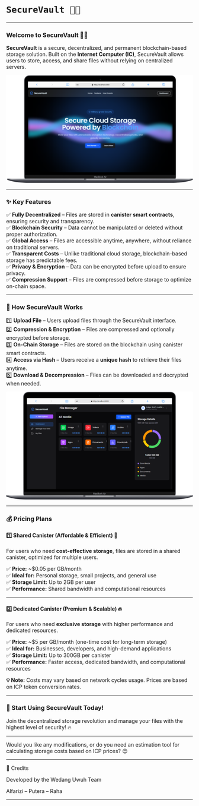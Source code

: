 # `SecureVault 🚀🔗 `

---

### **Welcome to SecureVault** 🚀🔗  
**SecureVault** is a secure, decentralized, and permanent blockchain-based storage solution. Built on the **Internet Computer (IC)**, SecureVault allows users to store, access, and share files without relying on centralized servers.  

![Landing Page](./img/depan.png)

---

### **✨ Key Features**  
✅ **Fully Decentralized** – Files are stored in **canister smart contracts**, ensuring security and transparency.  
✅ **Blockchain Security** – Data cannot be manipulated or deleted without proper authorization.  
✅ **Global Access** – Files are accessible anytime, anywhere, without reliance on traditional servers.  
✅ **Transparent Costs** – Unlike traditional cloud storage, blockchain-based storage has predictable fees.  
✅ **Privacy & Encryption** – Data can be encrypted before upload to ensure privacy.  
✅ **Compression Support** – Files are compressed before storage to optimize on-chain space.  

---

### **🚀 How SecureVault Works**  
1️⃣ **Upload File** – Users upload files through the SecureVault interface.  
2️⃣ **Compression & Encryption** – Files are compressed and optionally encrypted before storage.  
3️⃣ **On-Chain Storage** – Files are stored on the blockchain using canister smart contracts.  
4️⃣ **Access via Hash** – Users receive a **unique hash** to retrieve their files anytime.  
5️⃣ **Download & Decompression** – Files can be downloaded and decrypted when needed.  

![Dashboard](./img/dashboard.png)

---

### **💰 Pricing Plans**  

#### **1️⃣ Shared Canister (Affordable & Efficient) 💾**  
For users who need **cost-effective storage**, files are stored in a shared canister, optimized for multiple users.  

✅ **Price:** ~$0.05 per GB/month  
✅ **Ideal for:** Personal storage, small projects, and general use  
✅ **Storage Limit:** Up to 2GB per user  
✅ **Performance:** Shared bandwidth and computational resources  

---

#### **2️⃣ Dedicated Canister (Premium & Scalable) 🔥**  
For users who need **exclusive storage** with higher performance and dedicated resources.  

✅ **Price:** ~$5 per GB/month (one-time cost for long-term storage)  
✅ **Ideal for:** Businesses, developers, and high-demand applications  
✅ **Storage Limit:** Up to 300GB per canister  
✅ **Performance:** Faster access, dedicated bandwidth, and computational resources  

**💡 Note:** Costs may vary based on network cycles usage. Prices are based on ICP token conversion rates.  

---

### **🚀 Start Using SecureVault Today!**  
Join the decentralized storage revolution and manage your files with the highest level of security! 🔥  

---

Would you like any modifications, or do you need an estimation tool for calculating storage costs based on ICP prices? 😊

_____________________________________________________________________

👥 Credits

Developed by the Wedang Uwuh Team

Alfarizi – Putera – Raha 
______________________________________________________________________


